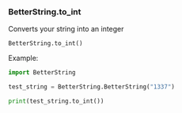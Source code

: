 ### BetterString.to_int
Converts your string into an integer

`BetterString.to_int()`

Example:
```python 
import BetterString

test_string = BetterString.BetterString("1337")

print(test_string.to_int())
```
